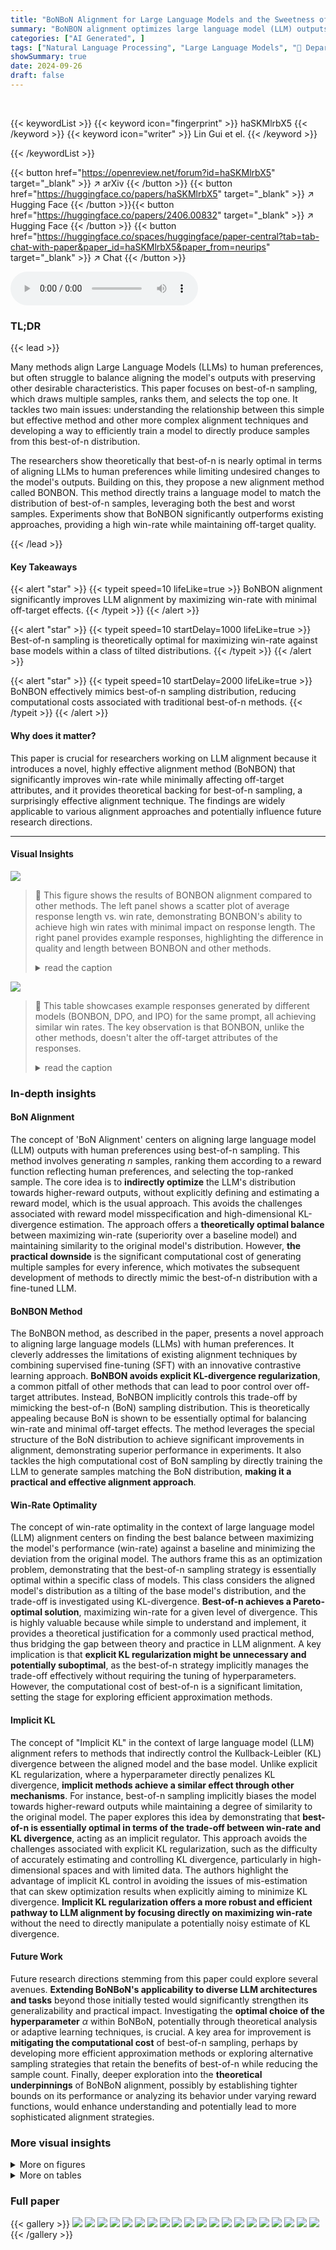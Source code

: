 ```yaml
---
title: "BoNBoN Alignment for Large Language Models and the Sweetness of Best-of-n Sampling"
summary: "BoNBON alignment optimizes large language model (LLM) outputs towards human preferences using best-of-n sampling, maximizing win-rate against base models with minimal off-target impact."
categories: ["AI Generated", ]
tags: ["Natural Language Processing", "Large Language Models", "🏢 Department of Statistics, University of Chicago",]
showSummary: true
date: 2024-09-26
draft: false
---
```


<br>

{{< keywordList >}}
{{< keyword icon="fingerprint" >}} haSKMlrbX5 {{< /keyword >}}
{{< keyword icon="writer" >}} Lin Gui et el. {{< /keyword >}}
 
{{< /keywordList >}}

{{< button href="https://openreview.net/forum?id=haSKMlrbX5" target="_blank" >}}
↗ arXiv
{{< /button >}}
{{< button href="https://huggingface.co/papers/haSKMlrbX5" target="_blank" >}}
↗ Hugging Face
{{< /button >}}{{< button href="https://huggingface.co/papers/2406.00832" target="_blank" >}}
↗ Hugging Face
{{< /button >}}
{{< button href="https://huggingface.co/spaces/huggingface/paper-central?tab=tab-chat-with-paper&paper_id=haSKMlrbX5&paper_from=neurips" target="_blank" >}}
↗ Chat
{{< /button >}}




<audio controls>
    <source src="https://ai-paper-reviewer.com/haSKMlrbX5/podcast.wav" type="audio/wav">
    Your browser does not support the audio element.
</audio>


### TL;DR


{{< lead >}}

Many methods align Large Language Models (LLMs) to human preferences, but often struggle to balance aligning the model's outputs with preserving other desirable characteristics.  This paper focuses on best-of-n sampling, which draws multiple samples, ranks them, and selects the top one. It tackles two main issues: understanding the relationship between this simple but effective method and other more complex alignment techniques and developing a way to efficiently train a model to directly produce samples from this best-of-n distribution. 

The researchers show theoretically that best-of-n is nearly optimal in terms of aligning LLMs to human preferences while limiting undesired changes to the model's outputs.  Building on this, they propose a new alignment method called BONBON.  This method directly trains a language model to match the distribution of best-of-n samples, leveraging both the best and worst samples. Experiments show that BoNBON significantly outperforms existing approaches, providing a high win-rate while maintaining off-target quality.

{{< /lead >}}


#### Key Takeaways

{{< alert "star" >}}
{{< typeit speed=10 lifeLike=true >}} BoNBON alignment significantly improves LLM alignment by maximizing win-rate with minimal off-target effects. {{< /typeit >}}
{{< /alert >}}

{{< alert "star" >}}
{{< typeit speed=10 startDelay=1000 lifeLike=true >}} Best-of-n sampling is theoretically optimal for maximizing win-rate against base models within a class of tilted distributions. {{< /typeit >}}
{{< /alert >}}

{{< alert "star" >}}
{{< typeit speed=10 startDelay=2000 lifeLike=true >}} BoNBON effectively mimics best-of-n sampling distribution, reducing computational costs associated with traditional best-of-n methods. {{< /typeit >}}
{{< /alert >}}

#### Why does it matter?
This paper is crucial for researchers working on LLM alignment because it introduces a novel, highly effective alignment method (BoNBON) that significantly improves win-rate while minimally affecting off-target attributes, and it provides theoretical backing for best-of-n sampling, a surprisingly effective alignment technique.  The findings are widely applicable to various alignment approaches and potentially influence future research directions.

------
#### Visual Insights



![](https://ai-paper-reviewer.com/haSKMlrbX5/figures_1_1.jpg)

> 🔼 This figure shows the results of BONBON alignment compared to other methods. The left panel shows a scatter plot of average response length vs. win rate, demonstrating BONBON's ability to achieve high win rates with minimal impact on response length.  The right panel provides example responses, highlighting the difference in quality and length between BONBON and other methods.
> <details>
> <summary>read the caption</summary>
> Figure 1: BONBON alignment achieves high win rates while minimally affecting off-target attributes of generation. Left: Average length of responses versus win rate of models aligned using each method on the Anthropic helpful and harmless single turn dialogue task, using n = 8. As predicted by theory, best-of-n achieves an excellent win rate while minimally affecting the off-target attribute length. Moreover, the BONBON aligned model effectively mimics this optimal policy, achieving a much higher win rate at low off-target drift than other alignment approaches. Right: Sample responses from models with similar win rates to BoNBON. Other methods require higher off-target deviation to achieve a comparably high win rate. We observe that this significantly changes their behavior on off-target aspects. Conversely, BONBON only minimally changes off-target behavior. See section 5 for details.
> </details>





![](https://ai-paper-reviewer.com/haSKMlrbX5/tables_8_1.jpg)

> 🔼 This table showcases example responses generated by different models (BONBON, DPO, and IPO) for the same prompt, all achieving similar win rates. The key observation is that BONBON, unlike the other methods, doesn't alter the off-target attributes of the responses.
> <details>
> <summary>read the caption</summary>
> Table 1: With similar win rates, only BoNBoN does not modify the off-target attributes. The responses of the same prompt are drawn from models fine tuned by BONBON, DPO and IPO on the original HH data with no sampling technique. The win rate of each model is around 85%.
> </details>





### In-depth insights


#### BoN Alignment
The concept of 'BoN Alignment' centers on aligning large language model (LLM) outputs with human preferences using best-of-n sampling.  This method involves generating *n* samples, ranking them according to a reward function reflecting human preferences, and selecting the top-ranked sample.  The core idea is to **indirectly optimize** the LLM's distribution towards higher-reward outputs, without explicitly defining and estimating a reward model, which is the usual approach.  This avoids the challenges associated with reward model misspecification and high-dimensional KL-divergence estimation.  The approach offers a **theoretically optimal balance** between maximizing win-rate (superiority over a baseline model) and maintaining similarity to the original model's distribution. However, **the practical downside** is the significant computational cost of generating multiple samples for every inference, which motivates the subsequent development of methods to directly mimic the best-of-n distribution with a fine-tuned LLM.

#### BoNBON Method
The BoNBON method, as described in the paper, presents a novel approach to aligning large language models (LLMs) with human preferences. It cleverly addresses the limitations of existing alignment techniques by combining supervised fine-tuning (SFT) with an innovative contrastive learning approach.  **BoNBON avoids explicit KL-divergence regularization**, a common pitfall of other methods that can lead to poor control over off-target attributes. Instead, BoNBON implicitly controls this trade-off by mimicking the best-of-n (BoN) sampling distribution.  This is theoretically appealing because BoN is shown to be essentially optimal for balancing win-rate and minimal off-target effects. The method leverages the special structure of the BoN distribution to achieve significant improvements in alignment, demonstrating superior performance in experiments. It also tackles the high computational cost of BoN sampling by directly training the LLM to generate samples matching the BoN distribution, **making it a practical and effective alignment approach**.

#### Win-Rate Optimality
The concept of win-rate optimality in the context of large language model (LLM) alignment centers on finding the best balance between maximizing the model's performance (win-rate) against a baseline and minimizing the deviation from the original model.  The authors frame this as an optimization problem, demonstrating that the best-of-n sampling strategy is essentially optimal within a specific class of models. This class considers the aligned model's distribution as a tilting of the base model's distribution, and the trade-off is investigated using KL-divergence. **Best-of-n achieves a Pareto-optimal solution**, maximizing win-rate for a given level of divergence.  This is highly valuable because while simple to understand and implement, it provides a theoretical justification for a commonly used practical method, thus bridging the gap between theory and practice in LLM alignment.  A key implication is that **explicit KL regularization might be unnecessary and potentially suboptimal**, as the best-of-n strategy implicitly manages the trade-off effectively without requiring the tuning of hyperparameters.  However, the computational cost of best-of-n is a significant limitation, setting the stage for exploring efficient approximation methods.

#### Implicit KL
The concept of "Implicit KL" in the context of large language model (LLM) alignment refers to methods that indirectly control the Kullback-Leibler (KL) divergence between the aligned model and the base model. Unlike explicit KL regularization, where a hyperparameter directly penalizes KL divergence, **implicit methods achieve a similar effect through other mechanisms**.  For instance, best-of-n sampling implicitly biases the model towards higher-reward outputs while maintaining a degree of similarity to the original model.  The paper explores this idea by demonstrating that **best-of-n is essentially optimal in terms of the trade-off between win-rate and KL divergence**, acting as an implicit regulator. This approach avoids the challenges associated with explicit KL regularization, such as the difficulty of accurately estimating and controlling KL divergence, particularly in high-dimensional spaces and with limited data. The authors highlight the advantage of implicit KL control in avoiding the issues of mis-estimation that can skew optimization results when explicitly aiming to minimize KL divergence. **Implicit KL regularization offers a more robust and efficient pathway to LLM alignment by focusing directly on maximizing win-rate** without the need to directly manipulate a potentially noisy estimate of KL divergence.

#### Future Work
Future research directions stemming from this paper could explore several avenues.  **Extending BoNBoN's applicability to diverse LLM architectures and tasks** beyond those initially tested would significantly strengthen its generalizability and practical impact.  Investigating the **optimal choice of the hyperparameter** *α* within BoNBoN, potentially through theoretical analysis or adaptive learning techniques, is crucial. A key area for improvement is **mitigating the computational cost** of best-of-n sampling, perhaps by developing more efficient approximation methods or exploring alternative sampling strategies that retain the benefits of best-of-n while reducing the sample count.  Finally, deeper exploration into the **theoretical underpinnings** of BoNBoN alignment, possibly by establishing tighter bounds on its performance or analyzing its behavior under varying reward functions, would enhance understanding and potentially lead to more sophisticated alignment strategies.


### More visual insights

<details>
<summary>More on figures
</summary>


![](https://ai-paper-reviewer.com/haSKMlrbX5/figures_4_1.jpg)

> 🔼 This figure shows the comparison between the best-of-n (BoN) sampling policy and the theoretically optimal policy for LLM alignment, in terms of win rate against the baseline model versus KL divergence from the baseline. The left panel shows the win-rate vs KL divergence curves for both policies, illustrating their near-equivalence. The right panel displays the win rate gain of the optimal policy over the BoN policy for different values of 'n', the number of samples drawn. The results highlight that BoN is nearly optimal for maximizing win-rate with minimal changes to off-target aspects.
> <details>
> <summary>read the caption</summary>
> Figure 2: The BoN is essentially the same as the optimal policy in terms of win rate versus KL divergence. Left: The win rate versus KL divergence curves of BoN and optimal policy. Right: The win rate difference between optimal policy and BoN policy for different n.
> </details>



![](https://ai-paper-reviewer.com/haSKMlrbX5/figures_8_1.jpg)

> 🔼 This figure demonstrates the effectiveness of BONBON alignment in achieving high win rates (percentage of times the model's response is preferred to the base model's response) while minimizing changes to off-target attributes such as response length. The left panel shows a plot of average response length against win rate for different alignment methods, revealing that BONBON achieves a high win rate with minimal impact on response length, as predicted by theory. The right panel provides sample responses illustrating how BONBON maintains similar off-target behavior (e.g. response quality) compared to the base model despite improving the win rate significantly more than other methods.
> <details>
> <summary>read the caption</summary>
> Figure 1: BONBON alignment achieves high win rates while minimally affecting off-target attributes of generation. Left: Average length of responses versus win rate of models aligned using each method on the Anthropic helpful and harmless single turn dialogue task, using n = 8. As predicted by theory, best-of-n achieves an excellent win rate while minimally affecting the off-target attribute length. Moreover, the BONBON aligned model effectively mimics this optimal policy, achieving a much higher win rate at low off-target drift than other alignment approaches. Right: Sample responses from models with similar win rates to BoNBON. Other methods require higher off-target deviation to achieve a comparably high win rate. We observe that this significantly changes their behavior on off-target aspects. Conversely, BONBON only minimally changes off-target behavior. See section 5 for details.
> </details>



![](https://ai-paper-reviewer.com/haSKMlrbX5/figures_16_1.jpg)

> 🔼 This figure shows the results of BONBON alignment compared to other methods. The left panel shows that BONBON achieves a high win rate while maintaining similar average response length compared to the baseline model.  The right panel illustrates example responses, demonstrating BONBON's ability to maintain off-target behavior while achieving a high win rate, unlike other methods.
> <details>
> <summary>read the caption</summary>
> Figure 1: BONBON alignment achieves high win rates while minimally affecting off-target attributes of generation. Left: Average length of responses versus win rate of models aligned using each method on the Anthropic helpful and harmless single turn dialogue task, using n = 8. As predicted by theory, best-of-n achieves an excellent win rate while minimally affecting the off-target attribute length. Moreover, the BONBON aligned model effectively mimics this optimal policy, achieving a much higher win rate at low off-target drift than other alignment approaches. Right: Sample responses from models with similar win rates to BoNBON. Other methods require higher off-target deviation to achieve a comparably high win rate. We observe that this significantly changes their behavior on off-target aspects. Conversely, BONBON only minimally changes off-target behavior. See section 5 for details.
> </details>



![](https://ai-paper-reviewer.com/haSKMlrbX5/figures_22_1.jpg)

> 🔼 This figure demonstrates the effectiveness of BONBON alignment in achieving high win rates (model preferred over baseline) while minimizing changes in off-target attributes (response length in this example).  The left panel shows a scatter plot comparing average response length and win rate for different alignment methods.  The right panel showcases example responses, highlighting how BONBON produces high-quality responses with minimal impact on other attributes, unlike other methods.  The Anthropic helpful and harmless single-turn dialogue task was used with n=8 samples.
> <details>
> <summary>read the caption</summary>
> Figure 1: BONBON alignment achieves high win rates while minimally affecting off-target attributes of generation. Left: Average length of responses versus win rate of models aligned using each method on the Anthropic helpful and harmless single turn dialogue task, using n = 8. As predicted by theory, best-of-n achieves an excellent win rate while minimally affecting the off-target attribute length. Moreover, the BONBON aligned model effectively mimics this optimal policy, achieving a much higher win rate at low off-target drift than other alignment approaches. Right: Sample responses from models with similar win rates to BoNBON. Other methods require higher off-target deviation to achieve a comparably high win rate. We observe that this significantly changes their behavior on off-target aspects. Conversely, BONBON only minimally changes off-target behavior. See section 5 for details.
> </details>



</details>




<details>
<summary>More on tables
</summary>


![](https://ai-paper-reviewer.com/haSKMlrbX5/tables_23_1.jpg)
> 🔼 This table showcases example responses generated by different LLM alignment methods (Reference, BONBON, DPO original HH, IPO original HH, DPO BON, IPO BON) in response to the prompt: 'what are some valentine day pranks?'  The responses highlight the varying approaches to alignment and their effects on the model's output.  BONBON, DPO BON, and IPO BON all used best-of-8 samples during training, influencing their responses.
> <details>
> <summary>read the caption</summary>
> Table 2: More responses from different models. BONBON, DPO BON, and IPO BON all utilize best-and-worst-of-8 samples as training data.
> </details>

![](https://ai-paper-reviewer.com/haSKMlrbX5/tables_24_1.jpg)
> 🔼 This table shows example responses generated by different language models for the prompt: 'Is the world flat or round?'  The models compared are a reference model, BONBON (Best-of-n), DPO (Direct Preference Optimization), and IPO (Indirect Preference Optimization).  All three models used best-and-worst-of-8 samples during training. The responses highlight the varying levels of factual accuracy and the different styles of responses generated by each model.
> <details>
> <summary>read the caption</summary>
> Table 3: More responses from different models. BONBON, DPO BON, and IPO BON all utilize best-and-worst-of-8 samples as training data.
> </details>

![](https://ai-paper-reviewer.com/haSKMlrbX5/tables_25_1.jpg)
> 🔼 This table shows example responses generated by different models (Reference, BONBON, DPO original HH, IPO original HH, DPO BON, IPO BON) to a prompt about cheating at poker.  The models are compared to show the different responses generated by each model in relation to ethics and strategy.  All the BON models utilized best-and-worst-of-8 samples as training data.
> <details>
> <summary>read the caption</summary>
> Table 4: More responses from different models. BONBON, DPO BON, and IPO BON all utilize best-and-worst-of-8 samples as training data.
> </details>

![](https://ai-paper-reviewer.com/haSKMlrbX5/tables_26_1.jpg)
> 🔼 This table showcases example responses generated by different models for the prompt: 'Is it safe to eat fish from a river in my city?'  The models compared are a reference model, BONBON (a model trained using the BONBON alignment method), DPO original HH (Direct Preference Optimization trained on the original Helpful and Harmless dataset), IPO original HH (Inverse Propensity Optimization trained on the original Helpful and Harmless dataset), DPO BON (Direct Preference Optimization trained on best-of-n samples), and IPO BON (Inverse Propensity Optimization trained on best-of-n samples).  The responses highlight the varying levels of detail, safety considerations, and adherence to human preferences exhibited by each model.
> <details>
> <summary>read the caption</summary>
> Table 5: More responses from different models. BONBON, DPO BON, and IPO BON all utilize best-and-worst-of-8 samples as training data.
> </details>

![](https://ai-paper-reviewer.com/haSKMlrbX5/tables_27_1.jpg)
> 🔼 This table showcases example responses generated by different language models, including the baseline model and models trained using BONBON, DPO BON, and IPO BON methods.  Each model was trained using the best-and-worst responses from 8 samples. The table aims to illustrate the differences in model output quality and style as a result of different training approaches.  The prompts are designed to assess the models' ability to generate appropriate and harmless responses.
> <details>
> <summary>read the caption</summary>
> Table 2: More responses from different models. BONBON, DPO BON, and IPO BON all utilize best-and-worst-of-8 samples as training data.
> </details>

</details>




### Full paper

{{< gallery >}}
<img src="https://ai-paper-reviewer.com/haSKMlrbX5/1.png" class="grid-w50 md:grid-w33 xl:grid-w25" />
<img src="https://ai-paper-reviewer.com/haSKMlrbX5/2.png" class="grid-w50 md:grid-w33 xl:grid-w25" />
<img src="https://ai-paper-reviewer.com/haSKMlrbX5/3.png" class="grid-w50 md:grid-w33 xl:grid-w25" />
<img src="https://ai-paper-reviewer.com/haSKMlrbX5/4.png" class="grid-w50 md:grid-w33 xl:grid-w25" />
<img src="https://ai-paper-reviewer.com/haSKMlrbX5/5.png" class="grid-w50 md:grid-w33 xl:grid-w25" />
<img src="https://ai-paper-reviewer.com/haSKMlrbX5/6.png" class="grid-w50 md:grid-w33 xl:grid-w25" />
<img src="https://ai-paper-reviewer.com/haSKMlrbX5/7.png" class="grid-w50 md:grid-w33 xl:grid-w25" />
<img src="https://ai-paper-reviewer.com/haSKMlrbX5/8.png" class="grid-w50 md:grid-w33 xl:grid-w25" />
<img src="https://ai-paper-reviewer.com/haSKMlrbX5/9.png" class="grid-w50 md:grid-w33 xl:grid-w25" />
<img src="https://ai-paper-reviewer.com/haSKMlrbX5/10.png" class="grid-w50 md:grid-w33 xl:grid-w25" />
<img src="https://ai-paper-reviewer.com/haSKMlrbX5/11.png" class="grid-w50 md:grid-w33 xl:grid-w25" />
<img src="https://ai-paper-reviewer.com/haSKMlrbX5/12.png" class="grid-w50 md:grid-w33 xl:grid-w25" />
<img src="https://ai-paper-reviewer.com/haSKMlrbX5/13.png" class="grid-w50 md:grid-w33 xl:grid-w25" />
<img src="https://ai-paper-reviewer.com/haSKMlrbX5/14.png" class="grid-w50 md:grid-w33 xl:grid-w25" />
<img src="https://ai-paper-reviewer.com/haSKMlrbX5/15.png" class="grid-w50 md:grid-w33 xl:grid-w25" />
<img src="https://ai-paper-reviewer.com/haSKMlrbX5/16.png" class="grid-w50 md:grid-w33 xl:grid-w25" />
<img src="https://ai-paper-reviewer.com/haSKMlrbX5/17.png" class="grid-w50 md:grid-w33 xl:grid-w25" />
<img src="https://ai-paper-reviewer.com/haSKMlrbX5/18.png" class="grid-w50 md:grid-w33 xl:grid-w25" />
<img src="https://ai-paper-reviewer.com/haSKMlrbX5/19.png" class="grid-w50 md:grid-w33 xl:grid-w25" />
<img src="https://ai-paper-reviewer.com/haSKMlrbX5/20.png" class="grid-w50 md:grid-w33 xl:grid-w25" />
{{< /gallery >}}